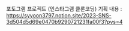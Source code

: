포토그램 프로젝트 (인스타그램 클론코딩) 기획 내용 : https://syyoon3797.notion.site/2023-SNS-3d504d5d69e0470b9290721231fa00f3?pvs=4
